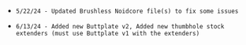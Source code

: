 *     5/22/24 - Updated Brushless Noidcore file(s) to fix some issues
*     6/13/24 - Added new Buttplate v2, Added new thumbhole stock extenders (must use Buttplate v1 with the extenders)
